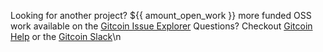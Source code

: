 Looking for another project? ${{ amount_open_work }} more funded OSS work available on the [Gitcoin Issue Explorer](https://gitcoin.co/explorer)
Questions? Checkout [Gitcoin Help](https://gitcoin.co/help) or the [Gitcoin Slack](https://gitcoin.co/slack)\n

